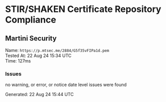 # STIR/SHAKEN Certificate Repository Compliance

## Martini Security

Name: `https://p.mtsec.me/2884/G5f35vFIPa1d.pem`\
Tested At: 22 Aug 24 15:34 UTC\
Time: 127ms

### Issues

no warning, or error, or notice date level issues were found

Generated: 22 Aug 24 15:44 UTC